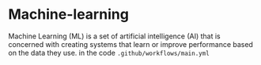 # Machine-learning
Machine Learning (ML) is a set of artificial intelligence (AI) that is concerned with creating systems that learn or improve performance based on the data they use.
in the code `.github/workflows/main.yml`
